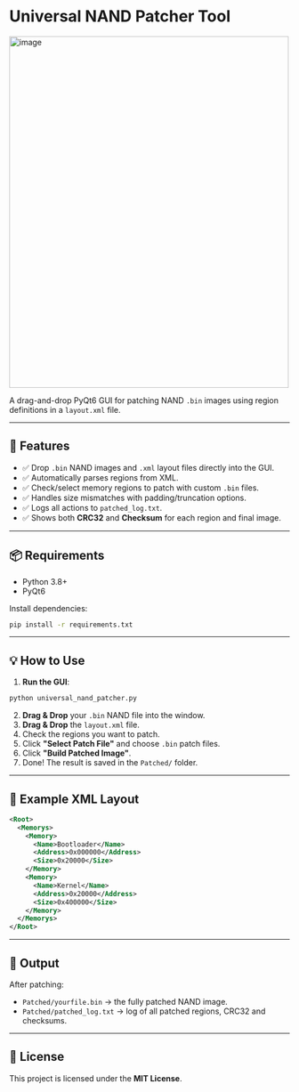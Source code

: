 # Universal NAND Patcher Tool

<img width="502" height="632" alt="image" src="https://github.com/user-attachments/assets/459f5caf-078a-401f-912d-1eed6a76abd9" />

A drag-and-drop PyQt6 GUI for patching NAND `.bin` images using region definitions in a `layout.xml` file.

---

## 🚀 Features

- ✅ Drop `.bin` NAND images and `.xml` layout files directly into the GUI.
- ✅ Automatically parses regions from XML.
- ✅ Check/select memory regions to patch with custom `.bin` files.
- ✅ Handles size mismatches with padding/truncation options.
- ✅ Logs all actions to `patched_log.txt`.
- ✅ Shows both **CRC32** and **Checksum** for each region and final image.

---

## 📦 Requirements

- Python 3.8+
- PyQt6

Install dependencies:
```bash
pip install -r requirements.txt
````

---

## 💡 How to Use

1. **Run the GUI**:

```bash
python universal_nand_patcher.py
```

2. **Drag & Drop** your `.bin` NAND file into the window.
3. **Drag & Drop** the `layout.xml` file.
4. Check the regions you want to patch.
5. Click **"Select Patch File"** and choose `.bin` patch files.
6. Click **"Build Patched Image"**.
7. Done! The result is saved in the `Patched/` folder.

---

## 📁 Example XML Layout

```xml
<Root>
  <Memorys>
    <Memory>
      <Name>Bootloader</Name>
      <Address>0x000000</Address>
      <Size>0x20000</Size>
    </Memory>
    <Memory>
      <Name>Kernel</Name>
      <Address>0x20000</Address>
      <Size>0x400000</Size>
    </Memory>
  </Memorys>
</Root>
```

---

## 📂 Output

After patching:

* `Patched/yourfile.bin` → the fully patched NAND image.
* `Patched/patched_log.txt` → log of all patched regions, CRC32 and checksums.

---

## 📜 License

This project is licensed under the **MIT License**.
